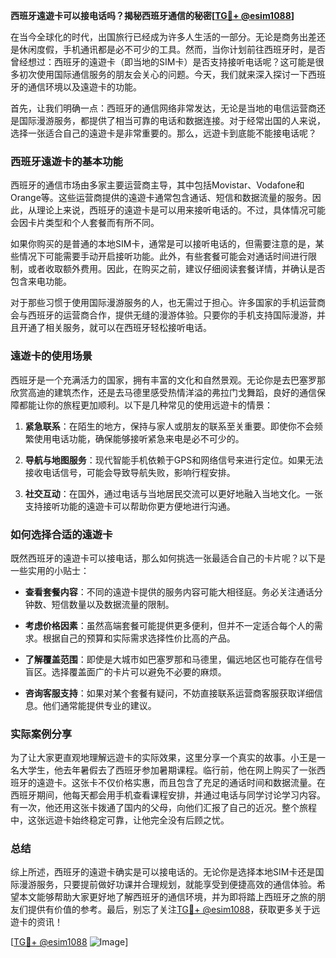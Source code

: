 **西班牙遠遊卡可以接电话吗？揭秘西班牙通信的秘密[[TG💪+ @esim1088](https://t.me/s/esim1088)]**

在当今全球化的时代，出国旅行已经成为许多人生活的一部分。无论是商务出差还是休闲度假，手机通讯都是必不可少的工具。然而，当你计划前往西班牙时，是否曾经想过：西班牙的遠遊卡（即当地的SIM卡）是否支持接听电话呢？这可能是很多初次使用国际通信服务的朋友会关心的问题。今天，我们就来深入探讨一下西班牙的通信环境以及遠遊卡的功能。

首先，让我们明确一点：西班牙的通信网络非常发达，无论是当地的电信运营商还是国际漫游服务，都提供了相当可靠的电话和数据连接。对于经常出国的人来说，选择一张适合自己的遠遊卡是非常重要的。那么，远遊卡到底能不能接电话呢？

### 西班牙遠遊卡的基本功能

西班牙的通信市场由多家主要运营商主导，其中包括Movistar、Vodafone和Orange等。这些运营商提供的遠遊卡通常包含通话、短信和数据流量的服务。因此，从理论上来说，西班牙的遠遊卡是可以用来接听电话的。不过，具体情况可能会因卡片类型和个人套餐而有所不同。

如果你购买的是普通的本地SIM卡，通常是可以接听电话的，但需要注意的是，某些情况下可能需要手动开启接听功能。此外，有些套餐可能会对通话时间进行限制，或者收取额外费用。因此，在购买之前，建议仔细阅读套餐详情，并确认是否包含来电功能。

对于那些习惯于使用国际漫游服务的人，也无需过于担心。许多国家的手机运营商会与西班牙的运营商合作，提供无缝的漫游体验。只要你的手机支持国际漫游，并且开通了相关服务，就可以在西班牙轻松接听电话。

### 遠遊卡的使用场景

西班牙是一个充满活力的国家，拥有丰富的文化和自然景观。无论你是去巴塞罗那欣赏高迪的建筑杰作，还是去马德里感受热情洋溢的弗拉门戈舞蹈，良好的通信保障都能让你的旅程更加顺利。以下是几种常见的使用远遊卡的情景：

1. **紧急联系**：在陌生的地方，保持与家人或朋友的联系至关重要。即使你不会频繁使用电话功能，确保能够接听紧急来电是必不可少的。
   
2. **导航与地图服务**：现代智能手机依赖于GPS和网络信号来进行定位。如果无法接收电话信号，可能会导致导航失败，影响行程安排。

3. **社交互动**：在国外，通过电话与当地居民交流可以更好地融入当地文化。一张支持接听功能的遠遊卡可以帮助你更方便地进行沟通。

### 如何选择合适的遠遊卡

既然西班牙的遠遊卡可以接电话，那么如何挑选一张最适合自己的卡片呢？以下是一些实用的小贴士：

- **查看套餐内容**：不同的遠遊卡提供的服务内容可能大相径庭。务必关注通话分钟数、短信数量以及数据流量的限制。

- **考虑价格因素**：虽然高端套餐可能提供更多便利，但并不一定适合每个人的需求。根据自己的预算和实际需求选择性价比高的产品。

- **了解覆盖范围**：即使是大城市如巴塞罗那和马德里，偏远地区也可能存在信号盲区。选择覆盖面广的卡片可以避免不必要的麻烦。

- **咨询客服支持**：如果对某个套餐有疑问，不妨直接联系运营商客服获取详细信息。他们通常能提供专业的建议。

### 实际案例分享

为了让大家更直观地理解远遊卡的实际效果，这里分享一个真实的故事。小王是一名大学生，他去年暑假去了西班牙参加暑期课程。临行前，他在网上购买了一张西班牙的遠遊卡。这张卡不仅价格实惠，而且包含了充足的通话时间和数据流量。在西班牙期间，他每天都会用手机查看课程安排，并通过电话与同学讨论学习内容。有一次，他还用这张卡拨通了国内的父母，向他们汇报了自己的近况。整个旅程中，这张远遊卡始终稳定可靠，让他完全没有后顾之忧。

### 总结

综上所述，西班牙的遠遊卡确实是可以接电话的。无论你是选择本地SIM卡还是国际漫游服务，只要提前做好功课并合理规划，就能享受到便捷高效的通信体验。希望本文能够帮助大家更好地了解西班牙的通信环境，并为即将踏上西班牙之旅的朋友们提供有价值的参考。最后，别忘了关注[TG💪+ @esim1088](https://t.me/s/esim1088)，获取更多关于远遊卡的资讯！

[[TG💪+ @esim1088](https://t.me/s/esim1088) ![Image](https://i.postimg.cc/4NQfJmqS/Snipaste-2025-05-13-00-14-12.png)]